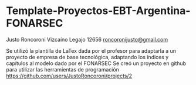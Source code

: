 # Template-Proyectos-EBT-Argentina-FONARSEC
Justo Roncoroni Vizcaíno 
Legajo 12656
roncoronijusto@gmail.com

Se utilizó la plantilla de LaTex dada por el profesor para adaptarla a un proyecto de empresa de base tecnológica, adaptando los índices y capítulos al modelo dado por el FONARSEC
Se creó un proyecto en github para utilizar las herramientas de programación
https://github.com/users/JustoRoncoroni/projects/2
